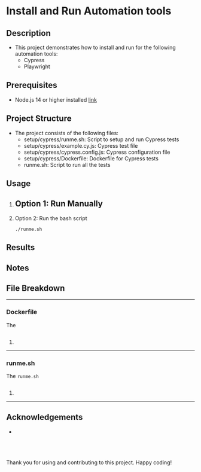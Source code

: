 # Install and Run Automation tools

## Description

-   This project demonstrates how to install and run for the following automation tools:
    - Cypress
    - Playwright

## Prerequisites

-   Node.js 14 or higher installed [link](https://nodejs.org/en/download/)

## Project Structure

-   The project consists of the following files:
    - setup/cypress/runme.sh: Script to setup and run Cypress tests
    - setup/cypress/example.cy.js: Cypress test file
    - setup/cypress/cypress.config.js: Cypress configuration file
    - setup/cypress/Dockerfile: Dockerfile for Cypress tests
    - runme.sh: Script to run all the tests

## Usage

1. Option 1: Run Manually
    -
2. Option 2: Run the bash script
    ```
    ./runme.sh
    ```

## Results

## Notes

## File Breakdown

---

### Dockerfile

The

```

```

1.

---

### runme.sh

The `runme.sh`

```

```

1.

---

## Acknowledgements

-

<br>
<br>
<br>
Thank you for using and contributing to this project. Happy coding!
